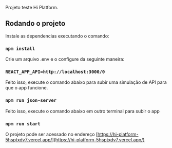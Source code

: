 Projeto teste Hi Platform.

## Rodando o projeto

Instale as dependencias executando o comando:

### `npm install`

Crie um arquivo .env e o configure da seguinte maneira:

### `REACT_APP_API=http://localhost:3000/0`

Feito isso, execute o comando abaixo para subir uma simulação de API para que o app funcione. 

### `npm run json-server`

Feito isso, execute o comando abaixo em outro terminal para subir o app

### `npm run start`

O projeto pode ser acessado no endereço [https://hi-platform-5hsptxdv7.vercel.app/](https://hi-platform-5hsptxdv7.vercel.app/) 